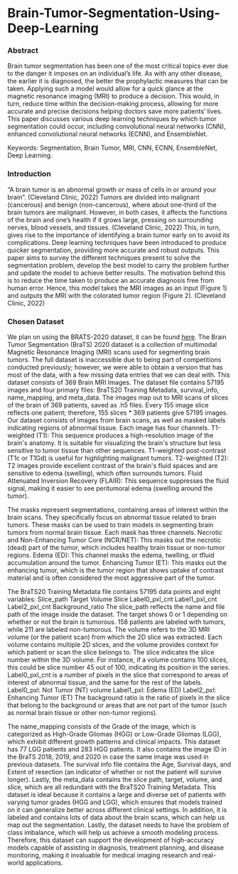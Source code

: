 # Brain-Tumor-Segmentation-Using-Deep-Learning
### Abstract
Brain tumor segmentation has been one of the most critical topics ever due to the danger it imposes on an individual’s life. As with any other disease, the earlier it is diagnosed, the better the prophylactic measures that can be taken. Applying such a model would allow for a quick glance at the magnetic resonance imaging (MRI) to produce a decision. This would, in turn, reduce time within the decision-making process, allowing for more accurate and precise decisions helping doctors save more patients’ lives. This paper discusses various deep learning techniques by which tumor segmentation could occur, including convolutional neural networks (CNN), enhanced convolutional neural networks (ECNN), and EnsembleNet. 

Keywords: Segmentation, Brain Tumor, MRI, CNN, ECNN, EnsembleNet, Deep Learning.

### Introduction
“A brain tumor is an abnormal growth or mass of cells in or around your brain”. (Cleveland Clinic, 2022) Tumors are divided into malignant (cancerous) and benign (non-cancerous), where about one-third of the brain tumors are malignant. However, in both cases, it affects the functions of the brain and one’s health if it grows large, pressing on surrounding nerves, blood vessels, and tissues. (Cleveland Clinic, 2022) This, in turn, gives rise to the importance of identifying a brain tumor early on to avoid its complications. Deep learning techniques have been introduced to produce quicker segmentation, providing more accurate and robust outputs. This paper aims to survey the different techniques present to solve the segmentation problem, develop the best model to carry the problem further and update the model to achieve better results. The motivation behind this is to reduce the time taken to produce an accurate diagnosis free from human error. Hence, this model takes the MRI images as an input (Figure 1) and outputs the MRI with the colorated tumor region (Figure 2). (Cleveland Clinic, 2022)


### Chosen Dataset
We plan on using the BRATS-2020 dataset, it can be found [here](https://www.kaggle.com/datasets/awsaf49/brats2020-training-data). The Brain Tumor Segmentation (BraTS) 2020 dataset is a collection of multimodal Magnetic Resonance Imaging (MRI) scans used for segmenting brain tumors. The full dataset is inaccessible due to being part of competitions conducted previously; however, we were able to obtain a version that has most of the data, with a few missing data entries that we can deal with. 
This dataset consists of  369 Brain MRI Images. The dataset file contains 57195 images and four primary files: BraTS20 Training Metadata, survival_info, name_mapping, and meta_data. The images map out to MRI scans of slices of the brain of 369 patients, saved as .h5 files. Every 155 image slice reflects one patient; therefore, 155 slices * 369 patients give 57195 images. 
Our dataset consists of images from brain scans, as well as masked labels indicating regions of abnormal tissue. Each image has four channels.
T1-weighted (T1): This sequence produces a high-resolution image of the brain's anatomy. It is suitable for visualizing the brain's structure but less sensitive to tumor tissue than other sequences.
T1-weighted post-contrast (T1c or T1Gd) is useful for highlighting malignant tumors.
T2-weighted (T2): T2 images provide excellent contrast of the brain's fluid spaces and are sensitive to edema (swelling), which often surrounds tumors. 
Fluid Attenuated Inversion Recovery (FLAIR): This sequence suppresses the fluid signal, making it easier to see peritumoral edema (swelling around the tumor).

The masks represent segmentations, containing areas of interest within the brain scans. They specifically focus on abnormal tissue related to brain tumors. These masks can be used to train models in segmenting brain tumors from normal brain tissue. Each mask has three channels.
Necrotic and Non-Enhancing Tumor Core (NCR/NET): This masks out the necrotic (dead) part of the tumor, which includes healthy brain tissue or non-tumor regions. 
Edema (ED): This channel masks the edema, twelling, or tfluid accumulation around the tumor.
Enhancing Tumor (ET): This masks out the enhancing tumor, which is the tumor region that shows uptake of contrast material and is often considered the most aggressive part of the tumor.

The BraTS20 Training Metadata file contains 57195 data points and eight variables: 
Slice_path
Target
Volume
Slice
Label0_pxl_cnt
Label1_pxl_cnt
Label2_pxl_cnt
Background_ratio
The slice_path reflects the name and file path of the image inside the dataset. The target shows 0 or 1 depending on whether or not the brain is tumorous. 158 patients are labeled with tumors, while 211 are labeled non-tumorous. 
The volume refers to the 3D MRI volume (or the patient scan) from which the 2D slice was extracted. Each volume contains multiple 2D slices, and the volume provides context for which patient or scan the slice belongs to. The slice indicates the slice number within the 3D volume. For instance, if a volume contains 100 slices, this could be slice number 45 out of 100, indicating its position in the series. Label0_pxl_cnt is a number of pixels in the slice that correspond to areas of interest of abnormal tissue, and the same for the rest of the labels. 
Label0_pxl: Not Tumor (NT) volume
Label1_pxl: Edema (ED)
Label2_pxl: Enhancing Tumor (ET) 
The background ratio is the ratio of pixels in the slice that belong to the background or areas that are not part of the tumor (such as normal brain tissue or other non-tumor regions). 

The name_mapping consists of the Grade of the image, which is categorized as High-Grade Gliomas (HGG) or Low-Grade Gliomas (LGG), which exhibit different growth patterns and clinical impacts. This dataset has 77 LGG patients and 283 HGG patients. It also contains the image ID in the BraTS 2018, 2019, and 2020 in case the same image was used in previous datasets.
The survival info file contains the Age, Survival days, and Extent of resection (an indicator of whether or not the patient will survive longer). 
Lastly, the meta_data contains the slice path, target, volume, and slice, which are all redundant with the BraTS20 Training Metadata.
This dataset is ideal because it contains a large and diverse set of patients with varying tumor grades (HGG and LGG), which ensures that models trained on it can generalize better across different clinical settings. In addition, it is labeled and contains lots of data about the brain scans, which can help us map out the segmentation. Lastly, the dataset needs to have the problem of class imbalance, which will help us achieve a smooth modeling process.
Therefore, this dataset can support the development of high-accuracy models capable of assisting in diagnosis, treatment planning, and disease monitoring, making it invaluable for medical imaging research and real-world applications.


